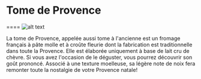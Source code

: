 # Tome de Provence
====
![alt text](http://www.fromages.com/media/uploads/fromage/detail_775_1.jpg "Tome de Provence")

La tome de Provence, appelée aussi tome à l'ancienne est un fromage français à pâte molle et à croûte fleurie dont la fabrication est traditionnelle dans toute la Provence. Elle est élaborée uniquement à base de lait cru de chèvre.
Si vous avez l'occasion de le déguster, vous pourrez découvrir son goût prononcé. Associé à une texture moelleuse, sa légère note de noix fera remonter toute la nostalgie de votre Provence natale!   
